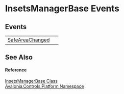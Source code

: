 # InsetsManagerBase Events




## Events
<table>
<tr>
<td><a href="E_Avalonia_Controls_Platform_InsetsManagerBase_SafeAreaChanged">SafeAreaChanged</a></td>
<td> </td>
</tr>
</table>

## See Also


#### Reference
<a href="T_Avalonia_Controls_Platform_InsetsManagerBase">InsetsManagerBase Class</a>  
<a href="N_Avalonia_Controls_Platform">Avalonia.Controls.Platform Namespace</a>  
